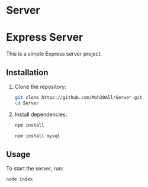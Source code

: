 # Server
# Express Server

This is a simple Express server project.

## Installation

1. Clone the repository:

    ```bash
    git clone https://github.com/Moh20All/Server.git
    cd Server
    ```

2. Install dependencies:

    ```bash
    npm install
    ```
    ```bash
    npm install mysql
    ```

## Usage

To start the server, run:

```bash
node index

